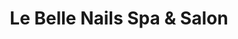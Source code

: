---
title: "Le Belle Nails Spa & Salon"
url: /amarillo/le-belle-nails-spa-and-salon/
shop: beauty
---